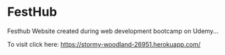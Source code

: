 # FestHub

Festhub Website created during web development bootcamp on Udemy...

To visit click here: https://stormy-woodland-26951.herokuapp.com/
